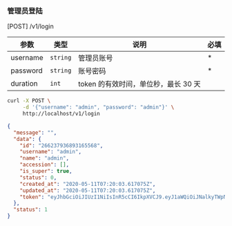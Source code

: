 ### 管理员登陆

[POST] /v1/login

| 参数     | 类型     | 说明                                 | 必填 |
| -------- | -------- | ------------------------------------ | ---- |
| username | `string` | 管理员账号                           | \*   |
| password | `string` | 账号密码                             | \*   |
| duration | `int`    | token 的有效时间，单位秒，最长 30 天 |      |

```bash
curl -X POST \
     -d '{"username": "admin", "password": "admin"}' \
     http://localhost/v1/login
```

```json
{
  "message": "",
  "data": {
    "id": "266237936893165568",
    "username": "admin",
    "name": "admin",
    "accession": [],
    "is_super": true,
    "status": 0,
    "created_at": "2020-05-11T07:20:03.617075Z",
    "updated_at": "2020-05-11T07:20:03.617075Z",
    "token": "eyJhbGciOiJIUzI1NiIsInR5cCI6IkpXVCJ9.eyJ1aWQiOiJNalkyTWpNM09UTTJPRGt6TVRZMU5UWTQiLCJhdWQiOiIyNjYyMzc5MzY4OTMxNjU1NjgiLCJleHAiOjE1OTA2NTcwMTgsImp0aSI6IjI2NjIzNzkzNjg5MzE2NTU2OCIsImlhdCI6MTU5MDYzNTQxOCwiaXNzIjoiYWRtaW4iLCJuYmYiOjE1OTA2MzU0MTh9.azzP0TDfFuY4ybDDj-6sS0Cfj9uN3MxV4lNf7gCNVzc"
  },
  "status": 1
}
```
